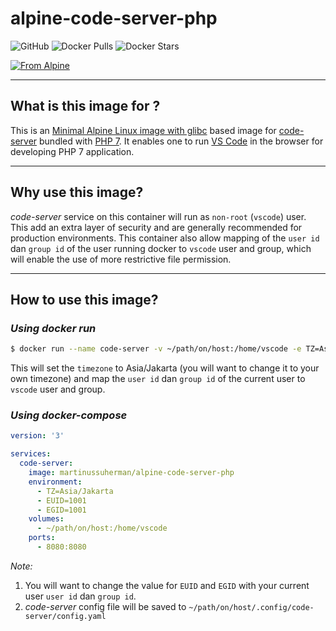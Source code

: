 # alpine-code-server-php

![GitHub](https://img.shields.io/github/license/martinussuherman/alpine-code-server-php) ![Docker Pulls](https://img.shields.io/docker/pulls/martinussuherman/alpine-code-server-php) ![Docker Stars](https://img.shields.io/docker/stars/martinussuherman/alpine-code-server-php)

[![From Alpine](https://img.shields.io/badge/FROM-martinussuherman/alpine--code--server-brightgreen.svg)](https://hub.docker.com/r/martinussuherman/alpine-code-server)

---

## What is this image for ?

This is an [Minimal Alpine Linux image with glibc](https://hub.docker.com/r/jeanblanchard/alpine-glibc) based image for [code-server](https://github.com/cdr/code-server/) bundled with [PHP 7](link). It enables one to run [VS Code](https://code.visualstudio.com/) in the browser for developing PHP 7 application.

---

## Why use this image?

*code-server* service on this container will run as `non-root` (`vscode`) user. This add an extra layer of security and are generally recommended for production environments. This container also allow mapping of the `user id` dan `group id` of the user running docker to `vscode` user and group, which will enable the use of more restrictive file permission.

---

## How to use this image?

### *Using docker run*

```bash
$ docker run --name code-server -v ~/path/on/host:/home/vscode -e TZ=Asia/Jakarta -e EUID=$(id -u) -e EGID=$(id -g) -p 8080:8080 martinussuherman/alpine-code-server-php
```
This will set the `timezone` to Asia/Jakarta (you will want to change it to your own timezone) and map the `user id` dan `group id` of the current user to `vscode` user and group.

### *Using docker-compose*

```yaml
version: '3'

services:
  code-server:
    image: martinussuherman/alpine-code-server-php
    environment:
      - TZ=Asia/Jakarta
      - EUID=1001
      - EGID=1001
    volumes:
      - ~/path/on/host:/home/vscode
    ports:
      - 8080:8080

```

*Note:*
1. You will want to change the value for `EUID` and `EGID` with your current user `user id` dan `group id`.
2. *code-server* config file will be saved to `~/path/on/host/.config/code-server/config.yaml`
